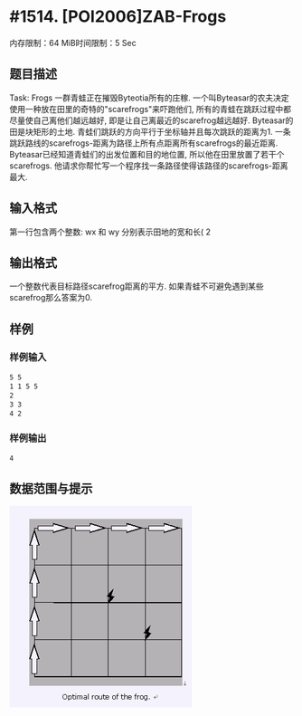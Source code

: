 # #1514. [POI2006]ZAB-Frogs

内存限制：64 MiB时间限制：5 Sec

## 题目描述

Task: Frogs
一群青蛙正在摧毁Byteotia所有的庄稼. 一个叫Byteasar的农夫决定使用一种放在田里的奇特的"scarefrogs"来吓跑他们, 所有的青蛙在跳跃过程中都尽量使自己离他们越远越好, 即是让自己离最近的scarefrog越远越好. 
Byteasar的田是块矩形的土地. 青蛙们跳跃的方向平行于坐标轴并且每次跳跃的距离为1. 一条跳跃路线的scarefrogs-距离为路径上所有点距离所有scarefrogs的最近距离. 
Byteasar已经知道青蛙们的出发位置和目的地位置, 所以他在田里放置了若干个scarefrogs. 他请求你帮忙写一个程序找一条路径使得该路径的scarefrogs-距离最大. 

## 输入格式

第一行包含两个整数: wx 和 wy 分别表示田地的宽和长( 2 

## 输出格式

一个整数代表目标路径scarefrog距离的平方. 如果青蛙不可避免遇到某些scarefrog那么答案为0. 

## 样例

### 样例输入

    
    5 5
    1 1 5 5
    2
    3 3
    4 2
    
    

### 样例输出

    
    4
    
    
    

## 数据范围与提示

![](images/1514.jpg)
